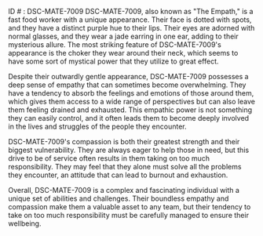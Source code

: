 ID # : DSC-MATE-7009
DSC-MATE-7009, also known as "The Empath," is a fast food worker with a unique appearance. Their face is dotted with spots, and they have a distinct purple hue to their lips. Their eyes are adorned with normal glasses, and they wear a jade earring in one ear, adding to their mysterious allure. The most striking feature of DSC-MATE-7009's appearance is the choker they wear around their neck, which seems to have some sort of mystical power that they utilize to great effect.

Despite their outwardly gentle appearance, DSC-MATE-7009 possesses a deep sense of empathy that can sometimes become overwhelming. They have a tendency to absorb the feelings and emotions of those around them, which gives them access to a wide range of perspectives but can also leave them feeling drained and exhausted. This empathic power is not something they can easily control, and it often leads them to become deeply involved in the lives and struggles of the people they encounter.

DSC-MATE-7009's compassion is both their greatest strength and their biggest vulnerability. They are always eager to help those in need, but this drive to be of service often results in them taking on too much responsibility. They may feel that they alone must solve all the problems they encounter, an attitude that can lead to burnout and exhaustion.

Overall, DSC-MATE-7009 is a complex and fascinating individual with a unique set of abilities and challenges. Their boundless empathy and compassion make them a valuable asset to any team, but their tendency to take on too much responsibility must be carefully managed to ensure their wellbeing.